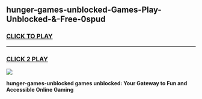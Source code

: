 
## hunger-games-unblocked-Games-Play-Unblocked-&-Free-0spud
<h3>
<a href="https://premium76.site?title=hunger-games-unblocked&ref=24A">CLICK TO PLAY</a></h3>
<hr>

<h3>
<a href="https://premium76.site?title=hunger-games-unblocked&ref=24A">CLICK 2 PLAY</a>
  
</h3>

<a href="https://premium76.site?title=hunger-games-unblocked&ref=24A"><img src="https://clearcache.store/games.png"></a>


**hunger-games-unblocked games unblocked: Your Gateway to Fun and Accessible Online Gaming**
